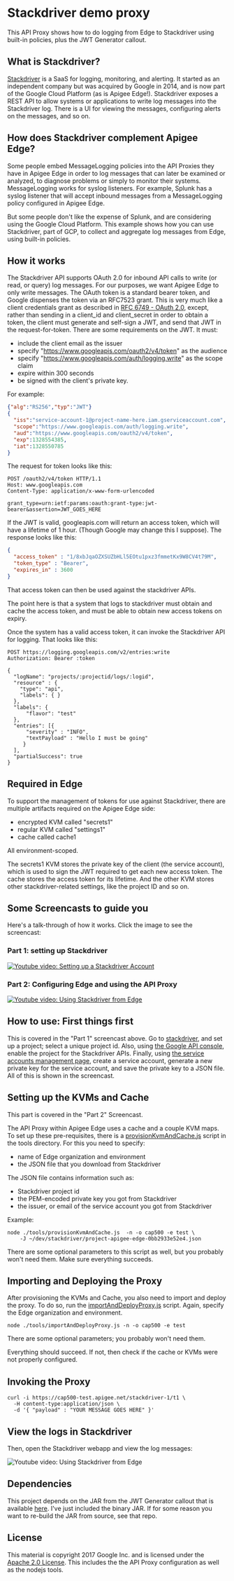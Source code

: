 # Stackdriver demo proxy

This API Proxy shows how to do logging from Edge to Stackdriver using
built-in policies, plus the JWT Generator callout. 

## What is Stackdriver?

[Stackdriver](https://stackdriver) is a SaaS for logging, monitoring, and
alerting. It started as an independent company but was acquired by Google in 2014,
and is now part of the Google Cloud Platform (as is Apigee Edge!). Stackdriver
exposes a REST API to allow systems or applications to write log messages into the
Stackdriver log.  There is a UI for viewing the messages, configuring alerts on
the messages, and so on.

## How does Stackdriver complement Apigee Edge?

Some people embed MessageLogging policies into the API Proxies they have in Apigee Edge in order to log messages that can later be examined or analyzed, to diagnose problems or simply to monitor their systems. MessageLogging works for syslog listeners. For example, Splunk has a syslog listener that will accept inbound messages from a MessageLogging policy configured in Apigee Edge.

But some people don't like the expense of Splunk, and are considering using the Google Cloud Platform.  This example shows how you can use Stackdriver, part of GCP, to collect and aggregate log messages from Edge, using built-in policies. 

## How it works

The Stackdriver API supports OAuth 2.0 for inbound API calls to write (or read, or query) log messages. For our purposes, we want Apigee Edge to only write messages.
The OAuth token is a standard bearer token, and Google dispenses the token via an RFC7523 grant.  This is very much like a client credentials grant as described in [RFC 6749 - OAuth 2.0](https://tools.ietf.org/html/rfc6749), except, rather than sending in a client_id and client_secret in order to obtain a token, the client must generate and self-sign a JWT, and send that JWT in the request-for-token. There are some requirements on the JWT.  It must: 

* include the client email as the issuer
* specify "https://www.googleapis.com/oauth2/v4/token" as the audience
* specify "https://www.googleapis.com/auth/logging.write" as the scope claim
* expire within 300 seconds
* be signed with the client's private key.

For example: 

```json
{"alg":"RS256","typ":"JWT"}
{
  "iss":"service-account-1@project-name-here.iam.gserviceaccount.com",
  "scope":"https://www.googleapis.com/auth/logging.write",
  "aud":"https://www.googleapis.com/oauth2/v4/token",
  "exp":1328554385,
  "iat":1328550785
}
```

The request for token looks like this:

```
POST /oauth2/v4/token HTTP/1.1
Host: www.googleapis.com
Content-Type: application/x-www-form-urlencoded

grant_type=urn:ietf:params:oauth:grant-type:jwt-bearer&assertion=JWT_GOES_HERE
```

If the JWT is valid, googleapis.com will return an access token, which will have a lifetime of 1 hour.  (Though Google may change this I suppose). The response looks like this:

```json
{
  "access_token" : "1/8xbJqaOZXSUZbHLl5EOtu1pxz3fmmetKx9W8CV4t79M",
  "token_type" : "Bearer",
  "expires_in" : 3600
}
```

That access token can then be used against the stackdriver APIs. 

The point here is that a system that logs to stackdriver must obtain and cache the access token, and must be able to obtain new access tokens on expiry.

Once the system has a valid access token, it can invoke the Stackdriver API for logging. That looks like this:

```
POST https://logging.googleapis.com/v2/entries:write
Authorization: Bearer :token

{
  "logName": "projects/:projectid/logs/:logid",
  "resource" : {
    "type": "api",
    "labels": { }
  },
  "labels": {
      "flavor": "test"
  },
  "entries": [{
      "severity" : "INFO",
      "textPayload" : "Hello I must be going"
     }
  ],
  "partialSuccess": true
}
```



## Required in Edge

To support the management of tokens for use against Stackdriver, there are multiple artifacts required on the Apigee Edge side:

 - encrypted KVM called "secrets1"
 - regular KVM called "settings1"
 - cache called cache1

All environment-scoped.

The secrets1 KVM stores the private key of the client (the service account), which is used to sign the JWT required to get each new access token.
The cache stores the access token for its lifetime.  And the other KVM stores other stackdriver-related settings, like the project ID and so on.


## Some Screencasts to guide you

Here's a talk-through of how it works. Click the image to see the screencast:

### Part 1: setting up Stackdriver

[![Youtube video: Setting up a Stackdriver Account](./images/screenshot-20170215-105158.png)](http://www.youtube.com/watch?v=7tkAkykALNs "Setting up a Stackdriver Account")


### Part 2: Configuring Edge and using the API Proxy

[![Youtube video: Using Stackdriver from Edge](./images/screenshot-20170214-115338.png)](http://www.youtube.com/watch?v=ozxELv8Z2G0 "Using Stackdriver from Edge")


## How to use: First things first

This is covered in the "Part 1" screencast above.  Go to
[stackdriver](https://stackdriver.com), and set up a project; select a unique
project id.  Also, using [the Google API
console](https://console.cloud.google.com/apis), enable the project for the
Stackdriver APIs.  Finally, using [the service accounts management
page](https://console.developers.google.com/iam-admin/serviceaccounts), create a
service account, generate a new private key for the service account, and save the
private key to a JSON file.  All of this is shown in the screencast.


## Setting up the KVMs and Cache

This part is covered in the "Part 2" Screencast.

The API Proxy within Apigee Edge uses a cache and a couple KVM maps.
To set up these pre-requisites, there is a [provisionKvmAndCache.js](./tools/provisionKvmAndCache.js) script in the
tools directory. For this you need to specify:

* name of Edge organization and environment
* the JSON file that you download from Stackdriver

The JSON file contains information such as: 

* Stackdriver project id
* the PEM-encoded private key you got from Stackdriver
* the issuer, or email of the service account you got from Stackdriver


Example:
```
node ./tools/provisionKvmAndCache.js  -n -o cap500 -e test \ 
    -J ~/dev/stackdriver/project-apigee-edge-0bb2933e52e4.json  
```

There are some optional parameters to this script as well, but you probably won't need them.
Make sure everything succeeds.


## Importing and Deploying the Proxy

After provisioning the KVMs and Cache, you also need to import and deploy the proxy.  To do so, run the 
[importAndDeployProxy.js](./tools/importAndDeployProxy.js) script. Again, specify the Edge organization and environment.

```
node ./tools/importAndDeployProxy.js -n -o cap500 -e test 
```

There are some optional parameters; you probably won't need them.

Everything should succeed. If not, then check if 
the cache or KVMs were not properly configured.


## Invoking the Proxy

```
curl -i https://cap500-test.apigee.net/stackdriver-1/t1 \
  -H content-type:application/json \
  -d '{ "payload" : "YOUR MESSAGE GOES HERE" }'
```

## View the logs in Stackdriver

Then, open the Stackdriver webapp and view the log messages:

![Youtube video: Using Stackdriver from Edge](./images/screenshot-20170214-120451.png)


## Dependencies

This project depends on the JAR from the JWT Generator callout that is available [here](https://github.com/apigee/iloveapis2015-jwt-jwe-jws).
I've just included the binary JAR.  If for some reason you want to re-build the JAR from source, see that repo. 


## License

This material is copyright 2017 Google Inc.
and is licensed under the [Apache 2.0 License](LICENSE). This includes the the API Proxy configuration as well as the nodejs tools.
